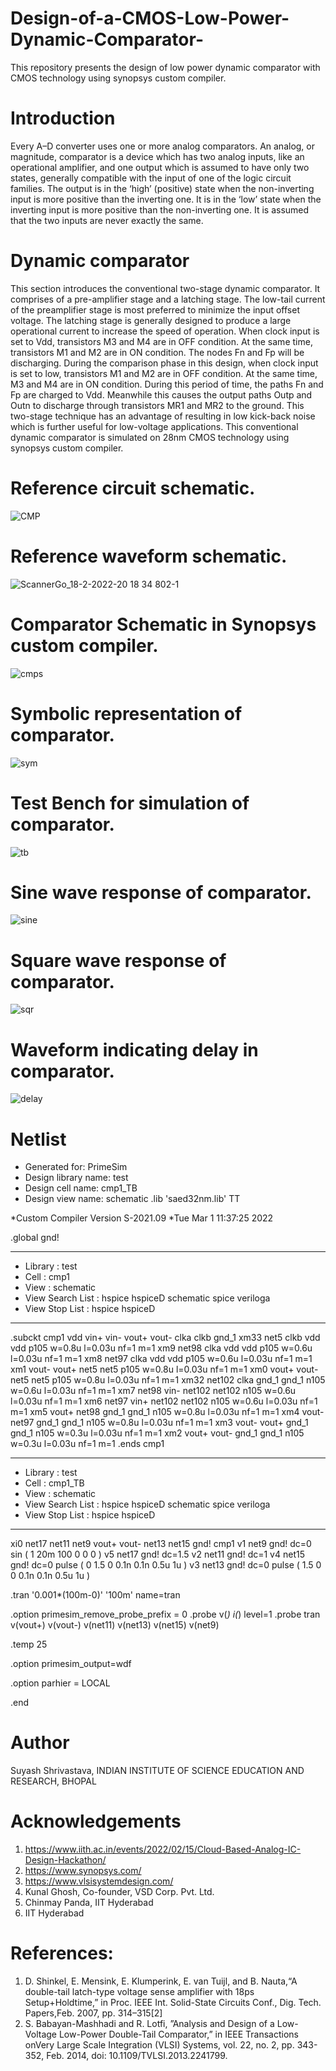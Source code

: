 # Design-of-a-CMOS-Low-Power-Dynamic-Comparator-
 This repository presents the design of low power dynamic comparator with CMOS technology using synopsys custom compiler.
# Introduction
Every A–D converter uses one or more analog comparators. An analog, or magnitude, comparator is a device which has two analog inputs, like an operational amplifier, and one output which is assumed to have only two states, generally compatible with the input of one of the logic circuit families. The output is in the ‘high’ (positive) state when the non-inverting input is more positive than the inverting one. It is in the ‘low’ state when the inverting input is more positive than the non-inverting one. It is assumed that the two inputs are never exactly the same.
# Dynamic comparator
This section introduces the conventional two-stage dynamic comparator. It comprises of a pre-amplifier stage
and a latching stage. The low-tail current of the preamplifier stage is most preferred to minimize the input offset
voltage. The latching stage is generally designed to produce a large operational current to increase the speed of
operation.
When clock input is set to Vdd, transistors M3 and M4 are in OFF condition. At the same time, transistors
M1 and M2 are in ON condition. The nodes Fn and Fp will be discharging. During the comparison phase in this
design, when clock input is set to low, transistors M1 and M2 are in OFF condition. At the same time, M3 and M4 are in ON condition. During this period of time, the paths Fn and Fp are charged to Vdd. Meanwhile this causes the
output paths Outp and Outn to discharge through transistors MR1 and MR2 to the ground.
This two-stage technique has an advantage of resulting in low kick-back noise which is further useful
for low-voltage applications. This conventional dynamic comparator is simulated on 28nm CMOS technology
using synopsys custom compiler.
# Reference circuit schematic.
![CMP](https://user-images.githubusercontent.com/87864756/156195378-af4a9e39-d54d-4e12-a83c-11a10c66b6e8.png)
# Reference waveform schematic.
![ScannerGo_18-2-2022-20 18 34 802-1](https://user-images.githubusercontent.com/87864756/156195920-9962d458-8ee1-41f8-8b98-a77836a34210.png)
# Comparator Schematic in Synopsys custom compiler.

![cmps](https://user-images.githubusercontent.com/87864756/156197377-2f1826b6-0943-4587-ac5d-ebf3bbfa1168.png)
# Symbolic representation of comparator.
![sym](https://user-images.githubusercontent.com/87864756/156197574-88c73640-b594-4db8-8a7f-a7c9386e9f29.png)
# Test Bench for simulation of comparator.
![tb](https://user-images.githubusercontent.com/87864756/156197774-be6e1497-1597-4f4e-b7f4-0b94c425f1c4.png)
# Sine wave response of comparator.
![sine](https://user-images.githubusercontent.com/87864756/156197986-8c0e5728-a4ab-4764-ad8f-2d2d55963147.png)
# Square wave response of comparator.
![sqr](https://user-images.githubusercontent.com/87864756/156198156-06a8f421-d884-4046-9389-b831bb168094.png)
# Waveform indicating delay in comparator.
![delay](https://user-images.githubusercontent.com/87864756/156200504-f7421ee6-def2-482a-9b2a-468b22cf1b54.png)
# Netlist
*  Generated for: PrimeSim
*  Design library name: test
*  Design cell name: cmp1_TB
*  Design view name: schematic
.lib 'saed32nm.lib' TT

*Custom Compiler Version S-2021.09
*Tue Mar  1 11:37:25 2022

.global gnd!
********************************************************************************
* Library          : test
* Cell             : cmp1
* View             : schematic
* View Search List : hspice hspiceD schematic spice veriloga
* View Stop List   : hspice hspiceD
********************************************************************************
.subckt cmp1 vdd vin+ vin- vout+ vout- clka clkb gnd_1
xm33 net5 clkb vdd vdd p105 w=0.8u l=0.03u nf=1 m=1
xm9 net98 clka vdd vdd p105 w=0.6u l=0.03u nf=1 m=1
xm8 net97 clka vdd vdd p105 w=0.6u l=0.03u nf=1 m=1
xm1 vout- vout+ net5 net5 p105 w=0.8u l=0.03u nf=1 m=1
xm0 vout+ vout- net5 net5 p105 w=0.8u l=0.03u nf=1 m=1
xm32 net102 clka gnd_1 gnd_1 n105 w=0.6u l=0.03u nf=1 m=1
xm7 net98 vin- net102 net102 n105 w=0.6u l=0.03u nf=1 m=1
xm6 net97 vin+ net102 net102 n105 w=0.6u l=0.03u nf=1 m=1
xm5 vout+ net98 gnd_1 gnd_1 n105 w=0.8u l=0.03u nf=1 m=1
xm4 vout- net97 gnd_1 gnd_1 n105 w=0.8u l=0.03u nf=1 m=1
xm3 vout- vout+ gnd_1 gnd_1 n105 w=0.3u l=0.03u nf=1 m=1
xm2 vout+ vout- gnd_1 gnd_1 n105 w=0.3u l=0.03u nf=1 m=1
.ends cmp1

********************************************************************************
* Library          : test
* Cell             : cmp1_TB
* View             : schematic
* View Search List : hspice hspiceD schematic spice veriloga
* View Stop List   : hspice hspiceD
********************************************************************************
xi0 net17 net11 net9 vout+ vout- net13 net15 gnd! cmp1
v1 net9 gnd! dc=0 sin ( 1 20m 100 0 0 0 )
v5 net17 gnd! dc=1.5
v2 net11 gnd! dc=1
v4 net15 gnd! dc=0 pulse ( 0 1.5 0 0.1n 0.1n 0.5u 1u )
v3 net13 gnd! dc=0 pulse ( 1.5 0 0 0.1n 0.1n 0.5u 1u )








.tran '0.001*(100m-0)' '100m' name=tran

.option primesim_remove_probe_prefix = 0
.probe v(*) i(*) level=1
.probe tran v(vout+) v(vout-) v(net11) v(net13) v(net15) v(net9)

.temp 25



.option primesim_output=wdf


.option parhier = LOCAL






.end

# Author
Suyash Shrivastava, INDIAN INSTITUTE OF SCIENCE EDUCATION AND RESEARCH, BHOPAL
# Acknowledgements
1. https://www.iith.ac.in/events/2022/02/15/Cloud-Based-Analog-IC-Design-Hackathon/
2. https://www.synopsys.com/
3. https://www.vlsisystemdesign.com/
4. Kunal Ghosh, Co-founder, VSD Corp. Pvt. Ltd.
5. Chinmay Panda, IIT Hyderabad
6. IIT Hyderabad
# References:
1.  D.  Shinkel,  E.  Mensink,  E.  Klumperink,  E.  van  Tuijl,  and  B.  Nauta,“A double-tail latch-type voltage sense amplifier with 18ps Setup+Holdtime,” in Proc. IEEE Int. Solid-State Circuits Conf., Dig. Tech. Papers,Feb. 2007, pp. 314–315[2]  
2. S.  Babayan-Mashhadi  and  R.  Lotfi,  ”Analysis  and  Design  of  a  Low-Voltage Low-Power Double-Tail Comparator,” in IEEE Transactions onVery  Large  Scale  Integration  (VLSI)  Systems,  vol.  22,  no.  2,  pp.  343-352, Feb. 2014, doi: 10.1109/TVLSI.2013.2241799.






